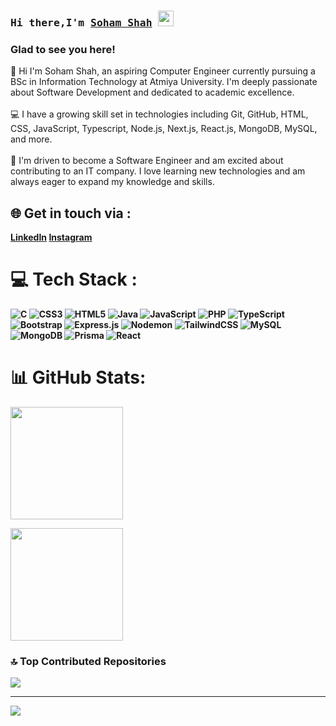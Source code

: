 ### <samp>Hi there,I'm <strong><a href="https://github.com/sohxmshah" target="_blank">Soham Shah</a></strong> <img src="https://media.giphy.com/media/hvRJCLFzcasrR4ia7z/giphy.gif" width="25"> </samp>

### Glad to see you here!
👋 Hi I'm Soham Shah, an aspiring Computer Engineer currently pursuing a BSc in Information Technology at Atmiya University. I'm deeply passionate about Software Development and dedicated to academic excellence.<br><br>
💻 I have a growing skill set in technologies including Git, GitHub, HTML, CSS, JavaScript, Typescript, Node.js, Next.js, React.js, MongoDB, MySQL, and more.<br><br>
🚀 I'm driven to become a Software Engineer and am excited about contributing to an IT company. I love learning new technologies and am always eager to expand my knowledge and skills.

## 🌐 Get in touch via :
<span><strong><a href="https://www.linkedin.com/in/sohxmshah/">LinkedIn</a></span>
<span><strong><a href="https://www.instagram.com/sohxmshxh/">Instagram</a></strong></span>
                             
# 💻 Tech Stack :
![C](https://img.shields.io/badge/c-%2300599C.svg?style=flat&logo=c&logoColor=white) ![CSS3](https://img.shields.io/badge/css3-%231572B6.svg?style=flat&logo=css3&logoColor=white) ![HTML5](https://img.shields.io/badge/html5-%23E34F26.svg?style=flat&logo=html5&logoColor=white) ![Java](https://img.shields.io/badge/java-%23ED8B00.svg?style=flat&logo=openjdk&logoColor=white) ![JavaScript](https://img.shields.io/badge/javascript-%23323330.svg?style=flat&logo=javascript&logoColor=%23F7DF1E) ![PHP](https://img.shields.io/badge/php-%23777BB4.svg?style=flat&logo=php&logoColor=white) ![TypeScript](https://img.shields.io/badge/typescript-%23007ACC.svg?style=flat&logo=typescript&logoColor=white) ![Bootstrap](https://img.shields.io/badge/bootstrap-%238511FA.svg?style=flat&logo=bootstrap&logoColor=white) ![Express.js](https://img.shields.io/badge/express.js-%23404d59.svg?style=flat&logo=express&logoColor=%2361DAFB) ![Nodemon](https://img.shields.io/badge/NODEMON-%23323330.svg?style=flat&logo=nodemon&logoColor=%BBDEAD) ![TailwindCSS](https://img.shields.io/badge/tailwindcss-%2338B2AC.svg?style=flat&logo=tailwind-css&logoColor=white) ![MySQL](https://img.shields.io/badge/mysql-4479A1.svg?style=flat&logo=mysql&logoColor=white) ![MongoDB](https://img.shields.io/badge/MongoDB-%234ea94b.svg?style=flat&logo=mongodb&logoColor=white) ![Prisma](https://img.shields.io/badge/Prisma-3982CE?style=flat&logo=Prisma&logoColor=white) ![React](https://img.shields.io/badge/react-%2320232a.svg?style=flat&logo=react&logoColor=%2361DAFB)

# 📊 GitHub Stats:
<img height="180em" src="https://github-readme-stats.vercel.app/api?username=sohxmshah&show_icons=true&hide_border=true&&count_private=true&include_all_commits=true" />
  
<img height="180em" src="https://github-readme-stats.vercel.app/api/top-langs/?username=sohxmshah&exclude_repo=KNN-Image-Classification&show_icons=true&hide_border=true&layout=compact&langs_count=8"/><br>

### 🔝 Top Contributed Repositories
![](https://github-contributor-stats.vercel.app/api?username=sohxmshah&limit=5&theme=dark&combine_all_yearly_contributions=true)

---
[![](https://visitcount.itsvg.in/api?id=sohxmshah&icon=0&color=1)](https://visitcount.itsvg.in)

<!-- Proudly created with GPRM ( https://gprm.itsvg.in ) -->
